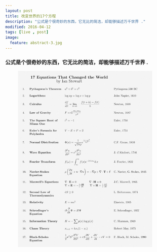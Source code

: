 ```yaml
---
layout: post
title: 改变世界的17个方程
description: "公式是个很奇妙的东西，它无比的简洁，却能够描述万千世界 ."
modified: 2016-04-12
tags: [live , post]
image:
  feature: abstract-3.jpg
---
```


### 公式是个很奇妙的东西，它无比的简洁，却能够描述万千世界 .

<figure>
		<a href="/images/live-17-Equation.jpg"><img src="/images/live-17-Equation.jpg" alt=""></a>
</figure>
 

